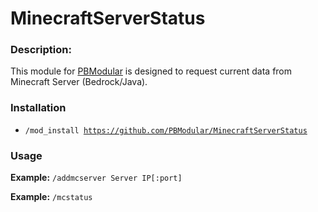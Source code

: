 # MinecraftServerStatus
### Description: 
This module for [PBModular](https://github.com/PBModular/bot) is designed to request current data from Minecraft Server (Bedrock/Java).

### Installation
- <code>/mod_install https://github.com/PBModular/MinecraftServerStatus</code>

### Usage
<b>Example:</b> <code>/addmcserver Server IP[:port]</code>

<b>Example:</b> <code>/mcstatus</code>


